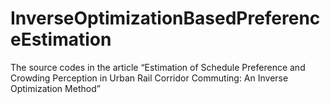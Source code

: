 # InverseOptimizationBasedPreferenceEstimation
The source codes in the article “Estimation of Schedule Preference and Crowding Perception in Urban Rail Corridor Commuting: An Inverse Optimization Method”
